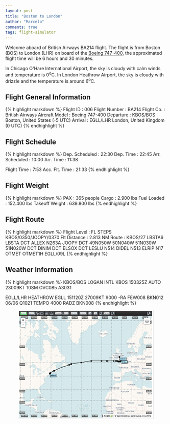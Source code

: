 ```yaml
---
layout: post
title: "Boston to London"
author: "Marcelo"
comments: true
tags: flight-simulator
---
```

Welcome aboard of British Airways BA214 flight. The flight is from Boston (BOS) to London (LHR) on board of the <a href="https://imgproc.airliners.net/photos/airliners/9/4/6/5346649.jpg?v=v41ebee6b47d" target="_blank">Boeing 747-400</a>, the approximated flight time will be 6 hours and 30 minutes.

In Chicago O'Hare International Airport, the sky is cloudy with calm winds and temperature is 0<sup>o</sup>C. In London Heathrow Airport, the sky is cloudy with drizzle and the temperature is around 6<sup>o</sup>C.

## Flight General Information
{% highlight markdown %}
Flight ID      : 006
Flight Number  : BA214
Flight Co.     : British Airways
Aircraft Model : Boeing 747-400
Departure      : KBOS/BOS Boston, United States (-5 UTC)
Arrival        : EGLL/LHR London, United Kingdom (0 UTC)
{% endhighlight %}

## Flight Schedule
{% highlight markdown %}
Dep. Scheduled : 22:30      Dep. Time : 22:45
Arr. Scheduled : 10:00      Arr. Time : 11:38

Flight Time    :  7:53
Acc. Flt. Time : 21:33
{% endhighlight %}

## Flight Weight
{% highlight markdown %}
PAX            :     365 people
Cargo          :   2.900 lbs
Fuel Loaded    : 152.400 lbs
Takeoff Weight : 639.800 lbs
{% endhighlight %}

## Flight Route
{% highlight markdown %}
Flight Level   : FL STEPS KBOS/0350/JOOPY/0370
Flt Distance   : 2.813 NM
Route          : KBOS/27 LBSTA6 LBSTA DCT ALLEX N263A JOOPY DCT 49N050W 50N040W 51N030W
                 51N020W DCT DINIM DCT ELSOX DCT LESLU N514 DIDEL N513 ELRIP N17 OTMET
                 OTMET1H EGLL/09L
{% endhighlight %}

## Weather Information
{% highlight markdown %}
KBOS/BOS  LOGAN INTL
   KBOS 150325Z AUTO 23009KT 10SM OVC085 A3031

EGLL/LHR  HEATHROW
   EGLL 151120Z 27009KT 9000 -RA FEW008 BKN012 06/06 Q1021 TEMPO 4000 RADZ BKN008
{% endhighlight %}

<figure align="center">
   <img src="/assets/006.PNG">
</figure>
